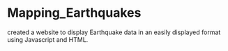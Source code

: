 # Mapping_Earthquakes

created a website to display Earthquake data in an easily displayed format using Javascript and HTML.
